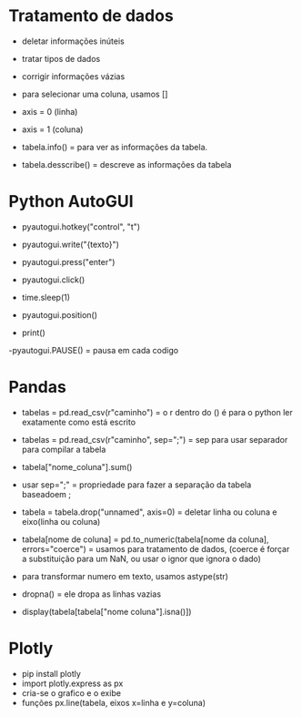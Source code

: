 # Tratamento de dados
  - deletar informações inúteis
  - tratar tipos de dados
  - corrigir informações vázias
  - para selecionar uma coluna, usamos []

  - axis = 0 (linha)
  - axis = 1 (coluna)

  - tabela.info() = para ver as informações da  tabela.
  - tabela.desscribe() = descreve as informações da tabela

# Python AutoGUI
  - pyautogui.hotkey("control", "t")
  - pyautogui.write("{texto}")
  - pyautogui.press("enter")
  - pyautogui.click()

  - time.sleep(1)
  - pyautogui.position()
  - print()

  -pyautogui.PAUSE() = pausa em cada codigo

# Pandas
  - tabelas = pd.read_csv(r"caminho") = o r dentro do () é para o python ler exatamente como está escrito
  - tabelas = pd.read_csv(r"caminho", sep=";") = sep para usar separador para compilar a tabela

  - tabela["nome_coluna"].sum()

  - usar sep=";" = propriedade para fazer a separação da tabela baseadoem ;

  - tabela = tabela.drop("unnamed", axis=0) = deletar linha ou coluna e eixo(linha ou coluna)

  - tabela[nome de coluna] = pd.to_numeric(tabela[nome da coluna], errors="coerce") = usamos para tratamento de dados, (coerce é forçar a substituição para um NaN, ou usar o ignor que ignora o dado)
  - para transformar numero em texto, usamos astype(str)

  - dropna() = ele dropa as linhas vazias
  - display(tabela[tabela["nome coluna"].isna()])

# Plotly
  - pip install plotly
  - import plotly.express as px
  - cria-se o grafico e o exibe
  - funções px.line(tabela, eixos x=linha e y=coluna)